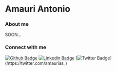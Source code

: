 # Amauri Antonio

### About me

SOON...

### Connect with me

[![Github Badge](https://img.shields.io/badge/-Github-000?style=flat-square&logo=Github&logoColor=white&link=https://github.com/amaurias)](https://github.com/amaurias)
[![Linkedin Badge](https://img.shields.io/badge/-LinkedIn-blue?style=flat-square&logo=Linkedin&logoColor=white&link=https://www.linkedin.com/in/amauriantonio/)](https://www.linkedin.com/in/amauriantonio/)
[![Twitter Badge](https://img.shields.io/badge/-Twitter-1ca0f1?style=flat-square&labelColor=1ca0f1&logo=twitter&logoColor=white&link=https://twitter.com/amaurias_)](https://twitter.com/amaurias_)